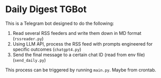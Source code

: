# Daily Digest TGBot
This is a Telegram bot designed to do the following:
1. Read several RSS feeders and write them down in MD format (`rssreader.py`)
2. Using LLM API, process the RSS feed with prompts engineered for specific outcomes (`chatgpt4.py`)
3. Send the final message to a certain chat ID (read from env file) (`send_daily.py`)

This process can be triggered by running `main.py`. Maybe from crontab.
